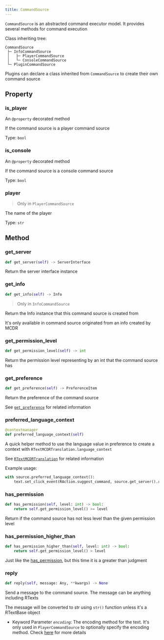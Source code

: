 ```yaml
---
title: CommandSource
---
```


`CommandSource` is an abstracted command executor model. It provides several methods for command execution

Class inheriting tree:

``` text
CommandSource
 ├─ InfoCommandSource
 │   ├─ PlayerCommandSource
 │   └─ ConsoleCommandSource
 └─ PluginCommandSource
```

Plugins can declare a class inherited from `CommandSource` to create their own command source

## Property

### is_player

An `@property` decorated method

If the command source is a player command source

Type: `bool`

### is_console

An `@property` decorated method

If the command source is a console command source

Type: `bool`

### player

> Only in `PlayerCommandSource`

The name of the player

Type: `str`

## Method

### get_server

``` python
def get_server(self) -> ServerInterface
```

Return the server interface instance

### get_info

``` python
def get_info(self) -> Info
```

> Only in `InfoCommandSource`

Return the Info instance that this command source is created from

It's only available in command source originated from an info created by MCDR

### get_permission_level

``` python
def get_permission_level(self) -> int
```

Return the permission level representing by an int that the command source has

### get_preference

``` python
def get_preference(self) -> PreferenceItem
```

Return the preference of the command source

See [`get_preference`](ServerInterface.md#get-preference) for related information

### preferred_language_context

``` python
@contextmanager
def preferred_language_context(self)
```

A quick helper method to use the language value in preference to create a context with `RTextMCDRTranslation.language_context`

See [`RTextMCDRTranslation`](../api.md#rtextmcdrtranslation) for related
information

Example usage:

``` python
with source.preferred_language_context():
    text.set_click_event(RAction.suggest_command, source.get_server().rtr('my_plugin.placeholder').to_plain_text())
```

### has_permission

``` python
def has_permission(self, level: int) -> bool:
    return self.get_permission_level() >= level
```

Return if the command source has not less level than the given permission level

### has_permission_higher_than

``` python
def has_permission_higher_than(self, level: int) -> bool:
    return self.get_permission_level() > level
```

Just like the [has_permission](#has-permission), but this time it is a greater than judgment

### reply

``` python
def reply(self, message: Any, **kwargs) -> None
```

Send a message to the command source. The message can be anything including RTexts

The message will be converted to str using `str()` function unless it's a RTextBase object

- Keyword Parameter *`encoding`*: The encoding method for the text. It's only used in `PlayerCommandSource` to optionally specify the encoding method. Check [here](ServerInterface.md#execute) for more details
